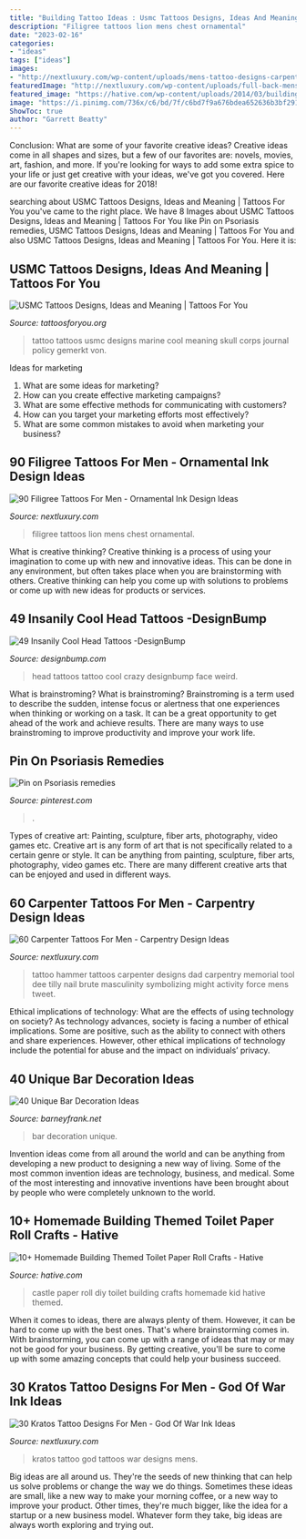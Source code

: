 ```yaml
---
title: "Building Tattoo Ideas : Usmc Tattoos Designs, Ideas And Meaning"
description: "Filigree tattoos lion mens chest ornamental"
date: "2023-02-16"
categories:
- "ideas"
tags: ["ideas"]
images:
- "http://nextluxury.com/wp-content/uploads/mens-tattoo-designs-carpenter-themed.jpg"
featuredImage: "http://nextluxury.com/wp-content/uploads/full-back-mens-kratos-themed-tattoos.jpg"
featured_image: "https://hative.com/wp-content/uploads/2014/03/building-paper-roll-crafts/14-diy-castle-for-kid.jpg"
image: "https://i.pinimg.com/736x/c6/bd/7f/c6bd7f9a676bdea652636b3bf291244f.jpg"
ShowToc: true
author: "Garrett Beatty"
---
```



Conclusion: What are some of your favorite creative ideas?
Creative ideas come in all shapes and sizes, but a few of our favorites are: novels, movies, art, fashion, and more. If you're looking for ways to add some extra spice to your life or just get creative with your ideas, we've got you covered. Here are our favorite creative ideas for 2018!

	

		
searching about USMC Tattoos Designs, Ideas and Meaning | Tattoos For You you've came to the right place. We have 8 Images about USMC Tattoos Designs, Ideas and Meaning | Tattoos For You like Pin on Psoriasis remedies, USMC Tattoos Designs, Ideas and Meaning | Tattoos For You and also USMC Tattoos Designs, Ideas and Meaning | Tattoos For You. Here it is:
		
    
## USMC Tattoos Designs, Ideas And Meaning | Tattoos For You

<img loading=lazy src="https://www.tattoosforyou.org/wp-content/uploads/2016/05/USMC-Tattoo.jpg" onerror="this.onerror=null;this.src='https://tse2.mm.bing.net/th?id=OIP.su1r-pNJW8OPM1g2tVq-HgHaHa&amp;pid=15.1';" alt="USMC Tattoos Designs, Ideas and Meaning | Tattoos For You">

_Source: tattoosforyou.org_

>tattoo tattoos usmc designs marine cool meaning skull corps journal policy gemerkt von. 

	

Ideas for marketing
1. What are some ideas for marketing? 
2. How can you create effective marketing campaigns? 
3. What are some effective methods for communicating with customers? 
4. How can you target your marketing efforts most effectively? 
5. What are some common mistakes to avoid when marketing your business?

    
## 90 Filigree Tattoos For Men - Ornamental Ink Design Ideas

<img loading=lazy src="http://nextluxury.com/wp-content/uploads/lion-filigree-mens-chest-tattoos.jpg" onerror="this.onerror=null;this.src='https://tse4.mm.bing.net/th?id=OIP.JBoLmQNjo-SG_eDCWv_nzgHaHa&amp;pid=15.1';" alt="90 Filigree Tattoos For Men - Ornamental Ink Design Ideas">

_Source: nextluxury.com_

>filigree tattoos lion mens chest ornamental. 

	

What is creative thinking?
Creative thinking is a process of using your imagination to come up with new and innovative ideas. This can be done in any environment, but often takes place when you are brainstorming with others. Creative thinking can help you come up with solutions to problems or come up with new ideas for products or services.

    
## 49 Insanily Cool Head Tattoos -DesignBump

<img loading=lazy src="http://cdn.designbump.com/wp-content/uploads/2015/10/25-tattoo-on-the-head.jpg" onerror="this.onerror=null;this.src='https://tse3.mm.bing.net/th?id=OIP.N8TnCXhZW-_fOKcz4Jo0OQHaLH&amp;pid=15.1';" alt="49 Insanily Cool Head Tattoos -DesignBump">

_Source: designbump.com_

>head tattoos tattoo cool crazy designbump face weird. 

	

What is brainstroming?
What is brainstroming? Brainstroming is a term used to describe the sudden, intense focus or alertness that one experiences when thinking or working on a task. It can be a great opportunity to get ahead of the work and achieve results. There are many ways to use brainstroming to improve productivity and improve your work life.

    
## Pin On Psoriasis Remedies

<img loading=lazy src="https://i.pinimg.com/736x/c6/bd/7f/c6bd7f9a676bdea652636b3bf291244f.jpg" onerror="this.onerror=null;this.src='https://tse1.mm.bing.net/th?id=OIP.djoAccwd13Pd8JV1wItHlAHaHa&amp;pid=15.1';" alt="Pin on Psoriasis remedies">

_Source: pinterest.com_

>. 

	

Types of creative art: Painting, sculpture, fiber arts, photography, video games etc.
Creative art is any form of art that is not specifically related to a certain genre or style. It can be anything from painting, sculpture, fiber arts, photography, video games etc. There are many different creative arts that can be enjoyed and used in different ways.

    
## 60 Carpenter Tattoos For Men - Carpentry Design Ideas

<img loading=lazy src="http://nextluxury.com/wp-content/uploads/mens-tattoo-designs-carpenter-themed.jpg" onerror="this.onerror=null;this.src='https://tse4.mm.bing.net/th?id=OIP.oxhKHNlHq88QlTZzGrBoRAAAAA&amp;pid=15.1';" alt="60 Carpenter Tattoos For Men - Carpentry Design Ideas">

_Source: nextluxury.com_

>tattoo hammer tattoos carpenter designs dad carpentry memorial tool dee tilly nail brute masculinity symbolizing might activity force mens tweet. 

	

Ethical implications of technology: What are the effects of using technology on society?
As technology advances, society is facing a number of ethical implications. Some are positive, such as the ability to connect with others and share experiences. However, other ethical implications of technology include the potential for abuse and the impact on individuals’ privacy.

    
## 40 Unique Bar Decoration Ideas

<img loading=lazy src="https://www.barneyfrank.net/wp-content/uploads/2015/10/Unique-Bar-Decoration-Ideas-50.jpg" onerror="this.onerror=null;this.src='https://tse3.mm.bing.net/th?id=OIP.Q8I8e4mdY7VHg4L60ysZKwHaMe&amp;pid=15.1';" alt="40 Unique Bar Decoration Ideas">

_Source: barneyfrank.net_

>bar decoration unique. 

	

Invention ideas come from all around the world and can be anything from developing a new product to designing a new way of living. Some of the most common invention ideas are technology, business, and medical. Some of the most interesting and innovative inventions have been brought about by people who were completely unknown to the world.

    
## 10+ Homemade Building Themed Toilet Paper Roll Crafts - Hative

<img loading=lazy src="https://hative.com/wp-content/uploads/2014/03/building-paper-roll-crafts/14-diy-castle-for-kid.jpg" onerror="this.onerror=null;this.src='https://tse3.mm.bing.net/th?id=OIP.7TXCgWoqI6bno6jHVhV56wHaFj&amp;pid=15.1';" alt="10+ Homemade Building Themed Toilet Paper Roll Crafts - Hative">

_Source: hative.com_

>castle paper roll diy toilet building crafts homemade kid hative themed. 

	

When it comes to ideas, there are always plenty of them. However, it can be hard to come up with the best ones. That's where brainstorming comes in. With brainstorming, you can come up with a range of ideas that may or may not be good for your business. By getting creative, you'll be sure to come up with some amazing concepts that could help your business succeed.

    
## 30 Kratos Tattoo Designs For Men - God Of War Ink Ideas

<img loading=lazy src="http://nextluxury.com/wp-content/uploads/full-back-mens-kratos-themed-tattoos.jpg" onerror="this.onerror=null;this.src='https://tse2.mm.bing.net/th?id=OIP.Q98fHH1KQGVn_jZK35bJvgHaGu&amp;pid=15.1';" alt="30 Kratos Tattoo Designs For Men - God Of War Ink Ideas">

_Source: nextluxury.com_

>kratos tattoo god tattoos war designs mens. 

	

Big ideas are all around us. They're the seeds of new thinking that can help us solve problems or change the way we do things. Sometimes these ideas are small, like a new way to make your morning coffee, or a new way to improve your product. Other times, they're much bigger, like the idea for a startup or a new business model. Whatever form they take, big ideas are always worth exploring and trying out.

